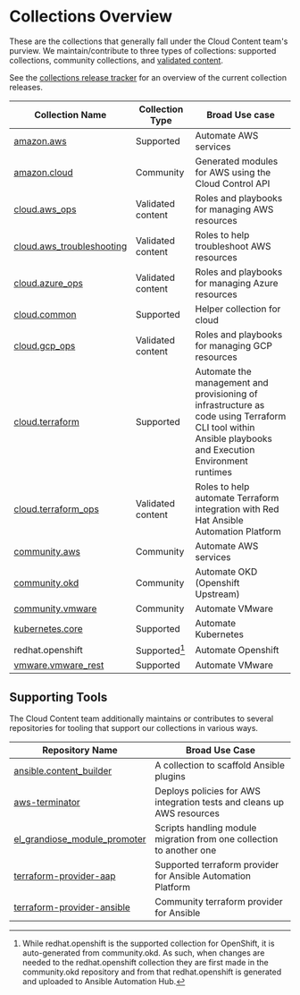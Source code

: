 # Collections Overview

These are the collections that generally fall under the Cloud Content team's purview. We maintain/contribute to three types of collections: supported collections, community collections, and [validated content](validated.md).

See the [collections release tracker](https://cloud-releases.jillr.dev/) for an overview of the current collection releases.

| **Collection Name** | **Collection Type** | **Broad Use case** |
|---------------------|---------------------|--------------------|
| [amazon.aws](https://github.com/ansible-collections/amazon.aws) | Supported | Automate AWS services |
| [amazon.cloud](https://github.com/ansible-collections/amazon.cloud) | Community | Generated modules for AWS using the Cloud Control API |
| [cloud.aws_ops](https://github.com/redhat-cop/cloud.aws_ops) | Validated content | Roles and playbooks for managing AWS resources |
| [cloud.aws_troubleshooting](https://github.com/redhat-cop/cloud.aws_troubleshooting) | Validated content | Roles to help troubleshoot AWS resources |
| [cloud.azure_ops](https://github.com/redhat-cop/cloud.azure_ops) | Validated content | Roles and playbooks for managing Azure resources |
| [cloud.common](https://github.com/ansible-collections/cloud.common) | Supported | Helper collection for cloud |
| [cloud.gcp_ops](https://github.com/redhat-cop/cloud.gcp_ops) | Validated content | Roles and playbooks for managing GCP resources |
| [cloud.terraform](https://github.com/ansible-collections/cloud.terraform) | Supported | Automate the management and provisioning of infrastructure as code using Terraform CLI tool within Ansible playbooks and Execution Environment runtimes |
| [cloud.terraform_ops](https://github.com/redhat-cop/cloud.terraform_ops) | Validated content | Roles to help automate Terraform integration with Red Hat Ansible Automation Platform |
| [community.aws](https://github.com/ansible-collections/community.aws) | Community | Automate AWS services |
| [community.okd](https://github.com/ansible-collections/community.okd) | Community | Automate OKD (Openshift Upstream) |
| [community.vmware](https://github.com/ansible-collections/community.vmware) | Community | Automate VMware |
| [kubernetes.core](https://github.com/ansible-collections/kubernetes.core) | Supported | Automate Kubernetes |
| redhat.openshift | Supported[^1] | Automate Openshift |
| [vmware.vmware_rest](https://github.com/ansible-collections/vmware.vmware_rest) | Supported | Automate VMware |

[^1]: While redhat.openshift is the supported collection for OpenShift, it is auto-generated from community.okd. As such, when changes are needed to the redhat.openshift collection they are first made in the community.okd repository and from that redhat.openshift is generated and uploaded to Ansible Automation Hub.

## Supporting Tools

The Cloud Content team additionally maintains or contributes to several repositories for tooling that support our collections in various ways.

| **Repository Name** | **Broad Use Case**|
|---------------------|-------------------|
| [ansible.content_builder](https://github.com/ansible-community/ansible.content_builder) | A collection to scaffold Ansible plugins |
| [aws-terminator](https://github.com/mattclay/aws-terminator) | Deploys policies for AWS integration tests and cleans up AWS resources |
| [el_grandiose_module_promoter](https://github.com/ansible-collections/el_grandiose_module_promoter) | Scripts handling module migration from one collection to another one |
| [terraform-provider-aap](https://github.com/ansible/terraform-provider-aap) | Supported terraform provider for Ansible Automation Platform |
| [terraform-provider-ansible](https://github.com/ansible/terraform-provider-ansible) | Community terraform provider for Ansible |
